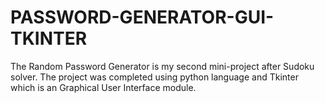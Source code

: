 # PASSWORD-GENERATOR-GUI-TKINTER
The Random Password Generator is my second mini-project after Sudoku solver. The project was completed using python language and Tkinter which is an Graphical User Interface module.
